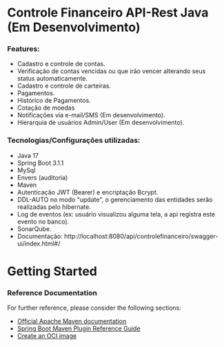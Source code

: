 # Controle Financeiro API-Rest Java (Em Desenvolvimento)

### Features:
- Cadastro e controle de contas.
- Verificação de contas vencidas ou que irão vencer alterando seus status automaticamente.
- Cadastro e controle de carteiras.
- Pagamentos.
- Historico de Pagamentos.
- Cotação de moedas 
- Notificações via e-mail/SMS (Em desenvolvimento).
- Hierarquia de usuários Admin/User (Em desenvolvimento).


### Tecnologias/Configurações utilizadas:
- Java 17
- Spring Boot 3.1.1
- MySql
- Envers (auditoria)
- Maven
- Autenticação JWT (Bearer) e encriptação Bcrypt.
- DDL-AUTO no modo "update", o gerenciamento das entidades serão realizadas pelo hibernate.
- Log de eventos (ex: usuário visualizou alguma tela, a api registra este evento no banco).
- SonarQube.
- Documentação: http://localhost:8080/api/controlefinanceiro/swagger-ui/index.html#/

# Getting Started

### Reference Documentation
For further reference, please consider the following sections:

* [Official Apache Maven documentation](https://maven.apache.org/guides/index.html)
* [Spring Boot Maven Plugin Reference Guide](https://docs.spring.io/spring-boot/docs/3.1.2/maven-plugin/reference/html/)
* [Create an OCI image](https://docs.spring.io/spring-boot/docs/3.1.2/maven-plugin/reference/html/#build-image)
